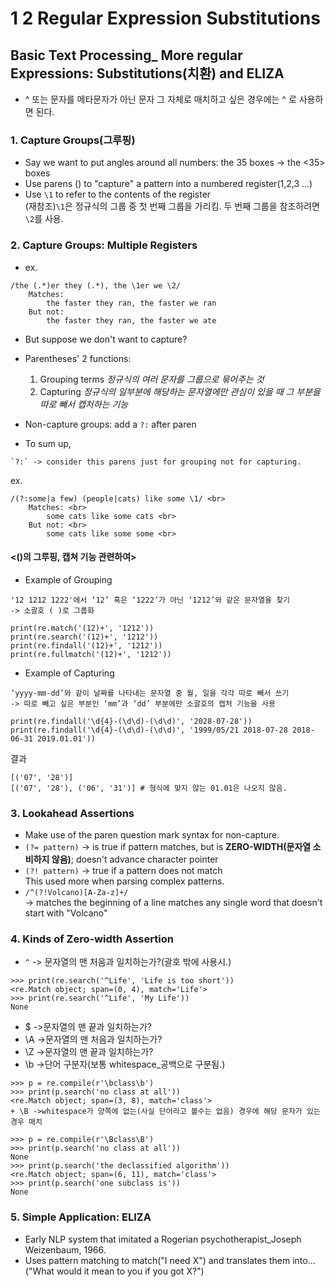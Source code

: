 # 1 2 Regular Expression Substitutions
## Basic Text Processing_ More regular Expressions: Substitutions(치환) and ELIZA
+ ^ 또는 문자를 메타문자가 아닌 문자 그 자체로 매치하고 싶은 경우에는 \^ 로 사용하면 된다.

### 1. Capture Groups(그루핑)
+ Say we want to put angles around all numbers: the 35 boxes -> the <35> boxes
+ Use parens () to "capture" a pattern into a numbered register(1,2,3 ...)
+ Use `\1` to refer to the contents of the register <br>
(재참조)`\1`은 정규식의 그룹 중 첫 번째 그룹을 가리킴. 두 번째 그룹을 참조하려면 `\2`를 사용.

### 2. Capture Groups: Multiple Registers
+ ex. <br>
```
/the (.*)er they (.*), the \1er we \2/ 
	Matches: 
		the faster they ran, the faster we ran 
	But not: 
		the faster they ran, the faster we ate 
```
+ But suppose we don't want to capture?
+ Parentheses' 2 functions: 
	1) Grouping terms _정규식의 여러 문자를 그룹으로 묶어주는 것_
	2) Capturing _정규식의 일부분에 해당하는 문자열에만 관심이 있을 때 그 부분을 따로 빼서 캡처하는 기능_

+ Non-capture groups: add a `?:` after paren
+ To sum up, 
```
`?:` -> consider this parens just for grouping not for capturing.
```
ex.
```
/(?:some|a few) (people|cats) like some \1/ <br>
	Matches: <br>
		some cats like some cats <br>
	But not: <br>
		some cats like some some <br>
```

#### <()의 그루핑, 캡쳐 기능 관련하여>
+ Example of Grouping 
```
'12 1212 1222'에서 ‘12’ 혹은 ‘1222’가 아닌 ‘1212’와 같은 문자열을 찾기 
-> 소괄호 ( )로 그룹화

print(re.match('(12)+', '1212'))
print(re.search('(12)+', '1212'))
print(re.findall('(12)+', '1212'))
print(re.fullmatch('(12)+', '1212'))
```
+ Example of Capturing
```
‘yyyy-mm-dd’와 같이 날짜를 나타내는 문자열 중 월, 일을 각각 따로 빼서 쓰기
-> 따로 빼고 싶은 부분인 ‘mm’과 ‘dd’ 부분에만 소괄호의 캡처 기능을 사용

print(re.findall('\d{4}-(\d\d)-(\d\d)', '2028-07-28'))
print(re.findall('\d{4}-(\d\d)-(\d\d)', '1999/05/21 2018-07-28 2018-06-31 2019.01.01'))
```
결과
```
[('07', '28')]
[('07', '28'), ('06', '31')] # 형식에 맞지 않는 01.01은 나오지 않음.
```
### 3. Lookahead Assertions
+ Make use of the paren question mark syntax for non-capture.
+ `(?= pattern)` -> is true if pattern matches, but is **ZERO-WIDTH(문자열 소비하지 않음)**; doesn't advance character pointer
+ `(?! pattern)` -> true if a pattern does not match <br>
This used more when parsing complex patterns.
+ `/^(?!Volcano)[A-Za-z]+/` <br>
-> matches the beginning of a line matches any single word that doesn't start with "Volcano"

### 4. Kinds of Zero-width Assertion
+ `^` -> 문자열의 맨 처음과 일치하는가?(괄호 밖에 사용시.)	 
```
>>> print(re.search('^Life', 'Life is too short'))
<re.Match object; span=(0, 4), match='Life'>
>>> print(re.search('^Life', 'My Life'))
None
```
+ $	->문자열의 맨 끝과 일치하는가?	 
+ \A ->문자열의 맨 처음과 일치하는가?	 
+ \Z ->문자열의 맨 끝과 일치하는가?	 
+ \b ->단어 구분자(보통 whitespace_공백으로 구분됨.)
```	
>>> p = re.compile(r'\bclass\b')
>>> print(p.search('no class at all'))
<re.Match object; span=(3, 8), match='class'> 
+ \B ->whitespace가 양쪽에 없는(사실 단어라고 볼수는 없음) 경우에 해당 문자가 있는 경우 매치
```
```
>>> p = re.compile(r'\Bclass\B')
>>> print(p.search('no class at all'))
None
>>> print(p.search('the declassified algorithm'))
<re.Match object; span=(6, 11), match='class'>
>>> print(p.search('one subclass is'))
None
```


### 5. Simple Application: ELIZA
+ Early NLP system that imitated a Rogerian psychotherapist_Joseph Weizenbaum, 1966.
+ Uses pattern matching to match("I need X") and translates them into...("What would it mean to you if you got X?")
